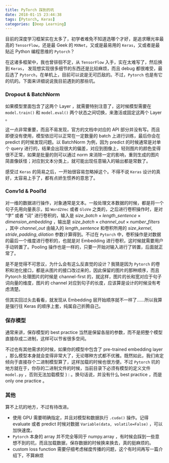 ```yaml
---
title: PyTorch 踩到的坑
date: 2018-01-15 23:44:38
tags: [Pytorch, Keras]
categories: [Deep Learning]
---
```


目前的深度学习框架实在太多了，初学者难免不知道选哪个才好，是追求曝光率最高的 `TensorFlow`，还是最 Geek 的 `MXNet`，又或是最易用的 `Keras`，又或者是最贴近 Python 编程思维的 `Pytorch`？

<!-- more -->

在这诸多框架中，我也曾徘徊不定，从 `TensorFlow` 入手，实在太难写了，然后换到 `Keras`， 发现想实现很多细节的东西还是比较麻烦，而且 debug 都很难受，最后选了 `Pytorch`，在单机上，目前可以说是无可匹敌的。不过，`Pytorch` 也是有它的坑的。下面来详细说说我目前遇到的那些坑。

### Dropout & BatchNorm

如果模型里面包含了这两个 Layer ，就需要特别注意了，这时候模型需要在 `model.train()` 和 `model.eval()` 两个状态之间切换，来激活或固定这两个 Layer 。

这一点非常重要，而且不易发现，官方的文档中对应的 API 部分并没有写。而且即便没有使用，模型依旧可以正常在一定数量的 batch 上进行训练，最后你会在 predict 的时候发现问题。以 BatchNorm 为例，因为 predict 的时候通常是对单个 query 进行的，结果会出现很大的偏差，对应到图像上，轻则图片的颜色变得很不正常，如果是批量的则可以通过 norm 来消除一定的影响，重则生成的图片简直像妖怪；对应到文本分类上，就可能出现任意输入的输出都是常数了。

感受过 `Keras` 的简易之后，一开始很容易忽略掉这个。不得不说 `Keras` 设计的真好，太容易上手了，都有点娇生惯养的意思了。

### Conv1d & Pool1d

对一维的数据进行操作，对象通常是文本。一般处理文本数据的时候，都是将一个句子先用向量表示，如 `Word2Vec` 或者 `GloVe` 之类的，之后进行卷积操作时，是对 “字” 或者 “词” 进行卷积的，输入是 $size\_{batch} \times length\_{sentence} \times dimension\_{embedding}$ ，输出是 $size\_{batch} \times channel\_{out} \times number\_{filters}$ ，其中 $channel\_{out}$ 由输入的 $length\_{sentence}$ 和卷积所用的 $size\_{kernel}, stride, padding, dilation$ 参数计算得到。不过在 `Pytorch` 中，卷积操作是对数据的最后一个维度进行卷积的，也就是对 Embedding 进行卷积，这时候就需要用户手动转置了。Pooling 操作也是一样的，只要一开始对输入进行了转置，后面就正常了。

是不是觉得不可思议，为什么会有这么反直觉的设计？我猜是因为 `Pytorch` 的卷积和池化接口，都是从图片的接口改过来的，因此保留的图片的那种顺序，而且 Pytorch 处理图片的时候是 channel-first 的，就这样，图片的长和宽对应于句子词向量的维度，图片的 channel 对应到句子的长度，应该算是设计的时候没有考虑清楚。

但其实回过头去看看，就发现从 Embedding 层开始顺序就不一样了……所以我算是强行往 Keras 的顺序上套，纯属自己折腾自己。

### 保存模型

通常来讲，保存模型的 best practice 当然是保留各层的参数，而不是把整个模型直接存成二进制，这样可以节省很多空间。

不过也有其他需求的时候，如果你的模型中包含了 pre-trained embedding layer ，那么模型本身就会变得非常大了，无论哪种方式都不优雅。既然如此，我们肯定倾向于直接存个二进制模型算了，这样加载的时候也很方便。不过 `Pytorch` 坑的地方就在于，你存的二进制文件的时候，当前目录下必须有模型的定义文件 `model.py` ，否则无法加载模型 ) : 。换句话说，并没有什么 best practice ，而是 only one practice 。

### 其他

算不上坑的地方，不过有待改进。

* 使用 GPU 需要明确指定，并且对模型和数据执行 `.cuda()` 操作。记得 evaluate 或者 predict 时候对数据 `Variable(data, volatile=False)` ，可以加快速度。
* `Pytorch` 本身的 array 并不完全等同于 numpy.array ，有时候会踩到一些意想不到的坑，而且加载数据，保存数据的时候换来换去，真的挺麻烦的。
* custom loss function 需要仔细考虑梯度传播的问题，这个有时间再写一篇介绍下，不算麻烦

